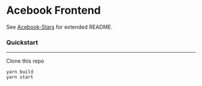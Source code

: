 # Acebook Frontend

See [Acebook-Stars](https://github.com/toddpla/acebook-stars/) for extended README.

### Quickstart
--------------------
Clone this repo
``` 
yarn build
yarn start
```
